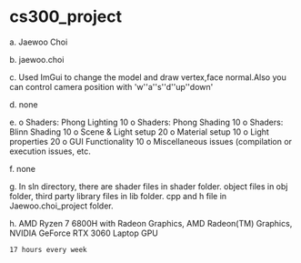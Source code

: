# cs300_project
a. Jaewoo Choi

b. jaewoo.choi

c. Used ImGui to change the model and draw vertex,face normal.Also you can control camera position with 'w''a''s''d''up''down'

d. none

e.
 	o Shaders: Phong Lighting 10
 	o Shaders: Phong Shading 10
 	o Shaders: Blinn Shading 10
 	o Scene & Light setup 20
 	o Material setup 10
 	o Light properties 20
 	o GUI Functionality 10
 	o Miscellaneous issues (compilation or execution issues, etc.

f. none

g. In sln directory, there are shader files in shader folder. object files in obj folder, third party library files in lib folder. cpp and h file in Jaewoo.choi_project folder.

h. AMD Ryzen 7 6800H with Radeon Graphics,
	AMD Radeon(TM) Graphics, NVIDIA GeForce RTX 3060 Laptop GPU

	17 hours every week

